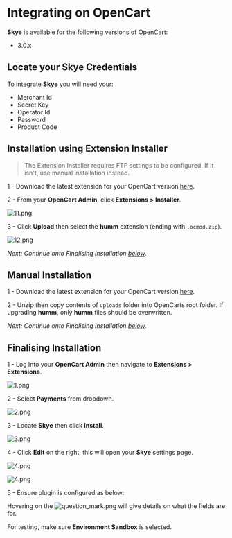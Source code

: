 # Integrating on OpenCart

**Skye** is available for the following versions of OpenCart:

* 3.0.x

## Locate your **Skye** Credentials

To integrate **Skye** you will need your:

* Merchant Id
* Secret Key
* Operator Id
* Password
* Product Code

## Installation using Extension Installer

> The Extension Installer requires FTP settings to be configured. If it isn't, use manual installation instead.

1 - Download the latest extension for your OpenCart version [here](https://github.com/shophumm/humm-opencart/releases).

2 - From your **OpenCart Admin**, click **Extensions > Installer**.

![11.png](https://raw.githubusercontent.com/skyecard/skyedocs/develop/docs/img/ecommerce/opencart/11.png)

3 - Click **Upload** then select the **humm** extension (ending with `.ocmod.zip`).

![12.png](https://raw.githubusercontent.com/skyecard/skyedocs/develop/docs/img/ecommerce/opencart/12.png)

_Next: Continue onto Finalising Installation [below](#finalising-installation)._

## Manual Installation

1 - Download the latest extension for your OpenCart version [here](https://github.com/shophumm/humm-opencart/releases).

2 - Unzip then copy contents of `uploads` folder into OpenCarts root folder. If upgrading **humm**, only **humm** files should be overwritten.

_Next: Continue onto Finalising Installation [below](#finalising-installation)._

## Finalising Installation

1 - Log into your **OpenCart Admin** then navigate to **Extensions > Extensions**.

![1.png](https://raw.githubusercontent.com/skyecard/skyedocs/develop/docs/img/ecommerce/opencart/1.png)

2 - Select **Payments** from dropdown.

![2.png](https://raw.githubusercontent.com/skyecard/skyedocs/develop/docs/img/ecommerce/opencart/2.png)

3 - Locate **Skye** then click **Install**.

![3.png](https://raw.githubusercontent.com/skyecard/skyedocs/develop/docs/img/ecommerce/opencart/3.png)

4 - Click **Edit** on the right, this will open your **Skye** settings page.

![4.png](https://raw.githubusercontent.com/skyecard/skyedocs/develop/docs/img/ecommerce/opencart/3.png)

![4.png](https://raw.githubusercontent.com/skyecard/skyedocs/develop/docs/img/ecommerce/opencart/opencart_configuration.png)

5 - Ensure plugin is configured as below:

Hovering on the ![question_mark.png](https://raw.githubusercontent.com/skyecard/skyedocs/develop/docs/img/ecommerce/woocommerce/question_mark.png) will give details on what the fields are for.

For testing, make sure **Environment Sandbox** is selected. 